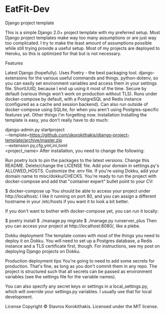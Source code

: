 # EatFit-Dev
Django project template

This is a simple Django 2.0+ project template with my preferred setup. Most Django project templates make way too many assumptions or are just way too complicated. I try to make the least amount of assumptions possible while still trying provide a useful setup. Most of my projects are deployed to Heroku, so this is optimized for that but is not necessary.

Features

Latest Django (hopefully).
Uses Poetry - the best packaging tool.
django-extensions for the various useful commands and things.
python-dotenv, so you can easily set environment variables and access them in your settings file.
ShortUUID, because I end up using it most of the time.
Secure by default (various things won't work on production without TLS).
Runs under docker-compose by default, with a PostgreSQL and Redis instance (configured as a cache and session backend).
Can also run outside of docker-compose using SQLite, for when you aren't using Postgres-specific features yet.
Other things I'm forgetting now.
Installation
Installing the template is easy, you don't really have to do much:

django-admin.py startproject \
  --template=https://github.com/skorokithakis/django-project-template/archive/master.zip \
  --extension py,cfg,yml,ini,toml \
  <project_name>
After installation, you need to change the following:

Run poetry lock to pin the packages to the latest versions.
Change this README.
Delete/change the LICENSE file.
Add your domain in settings.py's ALLOWED_HOSTS.
Customize the .env file.
If you're using Dokku, add your domain name to misc/dokku/CHECKS.
You're ready to run the project with docker-compose and add that "container expert" bullet point to your CV:

$ docker-compose up
You should be able to access your project under http://localhost/. I like it running on port 80, and you can assign a different hostname in your /etc/hosts if you want it to look a bit better.

If you don't want to bother with docker-compose yet, you can run it locally:

$ poetry install
$ ./manage.py migrate
$ ./manage.py runserver_plus
Then you can access your project at http://localhost:8080/, like a plebe.

Dokku deployment
The template comes with most of the things you need to deploy it on Dokku. You will need to set up a Postgres database, a Redis instance and a TLS certificate first, though. For instructions, see my post on deploying Django projects on Dokku.

Production deployment tips
You're going to need to add some secrets for production. That's fine, as long as you don't commit them in any repo. The project is structured such that all secrets can be passed as environment variables (see the settings file for the variable names).

You can also specify any secret keys or settings in a local_settings.py, which will override your settings.py variables. I usually use that for local development.

License
Copyright © Stavros Korokithakis. Licensed under the MIT license.
